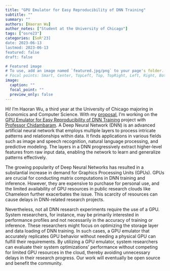 ```yaml
---
title: "GPU Emulator for Easy Reproducibility of DNN Training"
subtitle: ""
summary: ""
authors: [Haoran Wu]
author_notes: ["Student at the University of Chicago"]
tags: ["osre23"]
categories: [SoR'23]
date: 2023-06-13
lastmod: 2023-06-13
featured: false
draft: false

# Featured image
# To use, add an image named `featured.jpg/png` to your page's folder.
# Focal points: Smart, Center, TopLeft, Top, TopRight, Left, Right, BottomLeft, Bottom, BottomRight.
image:
  caption: ""
  focal_point: ""
  preview_only: false
---
```


Hi! I’m Haoran Wu, a third year at the University of Chicago majoring in Economics and Computer Science. With my [proposal](https://docs.google.com/document/d/1CcNbvbNAmY0XkV9ckjHnILdMh92h1wqLUYqpT6qIsZY/edit?usp=sharing), I’m working on the [GPU Emulator for Easy Reproducibility of DNN Training](https://ospo.ucsc.edu/project/osre23/utexas/gpuemulator) project with [Professor Chidambaram](https://ospo.ucsc.edu/author/vijay-chidambaram). A Deep Neural Network (DNN) is an advanced artificial neural network that employs multiple layers to process intricate patterns and relationships within data. It finds applications in various fields such as image and speech recognition, natural language processing, and predictive modeling. The layers in a DNN progressively extract higher-level features from raw input data, enabling the network to learn and generalize patterns effectively.

The growing popularity of Deep Neural Networks has resulted in a substantial increase in demand for Graphics Processing Units (GPUs). GPUs are crucial for conducting matrix computations in DNN training and inference. However, they are expensive to purchase for personal use, and the limited availability of GPU resources in public research clouds like Chameleon further exacerbates the issue. This scarcity of resources can cause delays in DNN-related research projects.

Nevertheless, not all DNN research experiments require the use of a GPU. System researchers, for instance, may be primarily interested in performance profiles and not necessarily in the accuracy of training or inference. These researchers might focus on optimizing the storage layer and data loading of DNN training. In such cases, a GPU emulator that accurately replicates GPU behavior without needing a physical GPU can fulfill their requirements. By utilizing a GPU emulator, system researchers can evaluate their system optimizations' performance without competing for limited GPU resources in the cloud, thereby avoiding unnecessary delays in their research progress. Our work will eventually be open source and benefit the community. 